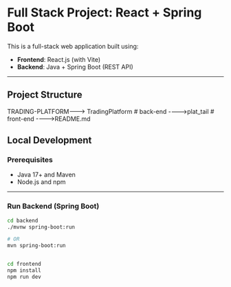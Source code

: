 #  Full Stack Project: React + Spring Boot

This is a full-stack web application built using:

- **Frontend**: React.js (with Vite)
- **Backend**: Java + Spring Boot (REST API)

---

##  Project Structure
 
TRADING-PLATFORM---> TradingPlatform                # back-end
               ---->plat_tail                       # front-end
               ---->README.md


##  Local Development

### Prerequisites

- Java 17+ and Maven
- Node.js and npm

---

### Run Backend (Spring Boot)

```bash
cd backend
./mvnw spring-boot:run

# OR
mvn spring-boot:run


cd frontend
npm install
npm run dev
